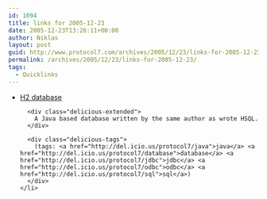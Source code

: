 ```yaml
---
id: 1094
title: links for 2005-12-23
date: 2005-12-23T13:26:11+00:00
author: Niklas
layout: post
guid: http://www.protocol7.com/archives/2005/12/23/links-for-2005-12-23/
permalink: /archives/2005/12/23/links-for-2005-12-23/
tags:
  - Quicklinks
---
```

<div class='microid-d1f38c509aa2685d147ab7a5789c6e5f7ae1032f'>
  <ul class="delicious">
    <li>
      <div class="delicious-link">
        <a href="http://www.h2database.com/">H2 database</a>
      </div>
      
      <div class="delicious-extended">
        A Java based database written by the same author as wrote HSQL.
      </div>
      
      <div class="delicious-tags">
        (tags: <a href="http://del.icio.us/protocol7/java">java</a> <a href="http://del.icio.us/protocol7/database">database</a> <a href="http://del.icio.us/protocol7/jdbc">jdbc</a> <a href="http://del.icio.us/protocol7/odbc">odbc</a> <a href="http://del.icio.us/protocol7/sql">sql</a>)
      </div>
    </li>
  </ul>
</div>